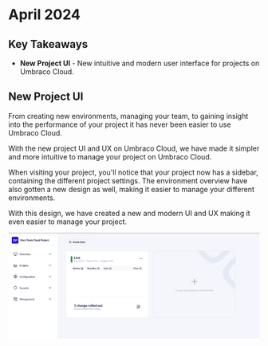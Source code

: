 # April 2024

## Key Takeaways

* **New Project UI** - New intuitive and modern user interface for projects on Umbraco Cloud.


## New Project UI

From creating new environments, managing your team, to gaining insight into the performance of your project it has never been easier to use Umbraco Cloud.

With the new project UI and UX on Umbraco Cloud, we have made it simpler and more intuitive to manage your project on Umbraco Cloud.

When visiting your project, you'll notice that your project now has a sidebar, containing the different project settings.
The environment overview have also gotten a new design as well, making it easier to manage your different environments.

With this design, we have created a new and  modern UI and UX making it even easier to manage your project.

![Umbraco Cloud Portal](images/new-cloud-portal.png)
